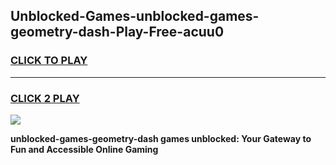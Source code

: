 
## Unblocked-Games-unblocked-games-geometry-dash-Play-Free-acuu0
<h3>
<a href="https://premium76.site?title=unblocked-games-geometry-dash&ref=20A">CLICK TO PLAY</a></h3>
<hr>

<h3>
<a href="https://premium76.site?title=unblocked-games-geometry-dash&ref=20A">CLICK 2 PLAY</a>
  
</h3>

<a href="https://premium76.site?title=unblocked-games-geometry-dash&ref=20A"><img src="https://clearcache.store/games.png"></a>


**unblocked-games-geometry-dash games unblocked: Your Gateway to Fun and Accessible Online Gaming**
